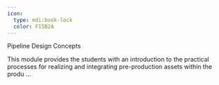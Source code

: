 ```yaml
---
icon:
  type: mdi:book-lock
  color: F15B2A
---
```

Pipeline Design Concepts

This module provides the students with an introduction to the practical processes for realizing and integrating pre-production assets within the produ ... 
